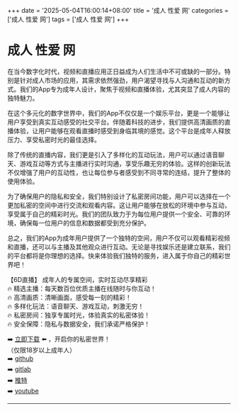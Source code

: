 +++
date = '2025-05-04T16:00:14+08:00'
title = '成人 性爱 网'
categories = ['成人 性爱 网']
tags = ['成人 性爱 网']
+++

# 成人 性爱 网

在当今数字化时代，视频和直播应用正日益成为人们生活中不可或缺的一部分。特别是针对成人市场的应用，其需求依然强劲，用户渴望寻找与人沟通和互动的新方式。我们的App专为成年人设计，聚焦于视频和直播体验，尤其突显了成人内容的独特魅力。

在这个多元化的数字世界中，我们的App不仅仅是一个娱乐平台，更是一个能够让用户享受到真实互动感受的社交平台。伴随着科技的进步，我们提供高清画质的直播体验，让用户能够在观看直播时感受到身临其境的感觉。这个平台是成年人释放压力、享受私密时光的最佳选择。

除了传统的直播内容，我们更是引入了多样化的互动玩法，用户可以通过语音聊天、游戏互动等方式与主播进行实时沟通，享受乐趣无穷的体验。这样的创新玩法不仅增强了用户的互动性，也让每位参与者感受到不同寻常的连结，提升了整体的使用体验。

为了确保用户的隐私和安全，我们特别设计了私密房间功能，用户可以选择在一个更加私密的空间中进行交流和观看内容。这让用户能够在放松的环境中参与互动，享受属于自己的精彩时光。我们的团队致力于为每位用户提供一个安全、可靠的环境，确保每一位用户的信息和数据都受到充分保护。

总之，我们的App为成年用户提供了一个独特的空间，用户不仅可以观看精彩视频和直播，还可以与主播及其他观众进行互动。无论是寻找娱乐还是建立联系，我们的平台都将是你理想的选择。快来体验我们独特的服务，进入属于你自己的精彩世界吧！

【6D直播】
成年人的专属空间，实时互动尽享精彩  
🔥 精选主播：每天数百位优质主播在线随时与你互动！  
🔥 高清画质：清晰画面，感受每一刻的精彩！  
🔥 多样化玩法：语音聊天、游戏互动，刺激无穷！  
🔥 私密房间：独享专属时光，体验真实的私密体验！  
🔥 安全保障：隐私与数据安全，我们承诺严格保护！

➡️ [立即下载](https://down123.s3.ap-east-1.amazonaws.com/down/down.html?channelCode=blog) ⬅️ ，开启你的私密世界！  
（仅限18岁以上成年人）  
➡️ [github](https://aldult-live.github.io/)  
➡️ [gitlab](https://seo-09598d.gitlab.io/)  
➡️ [推特](https://x.com/wegame33)  
➡️ [youtube](https://www.youtube.com/@6Dlive)

---
